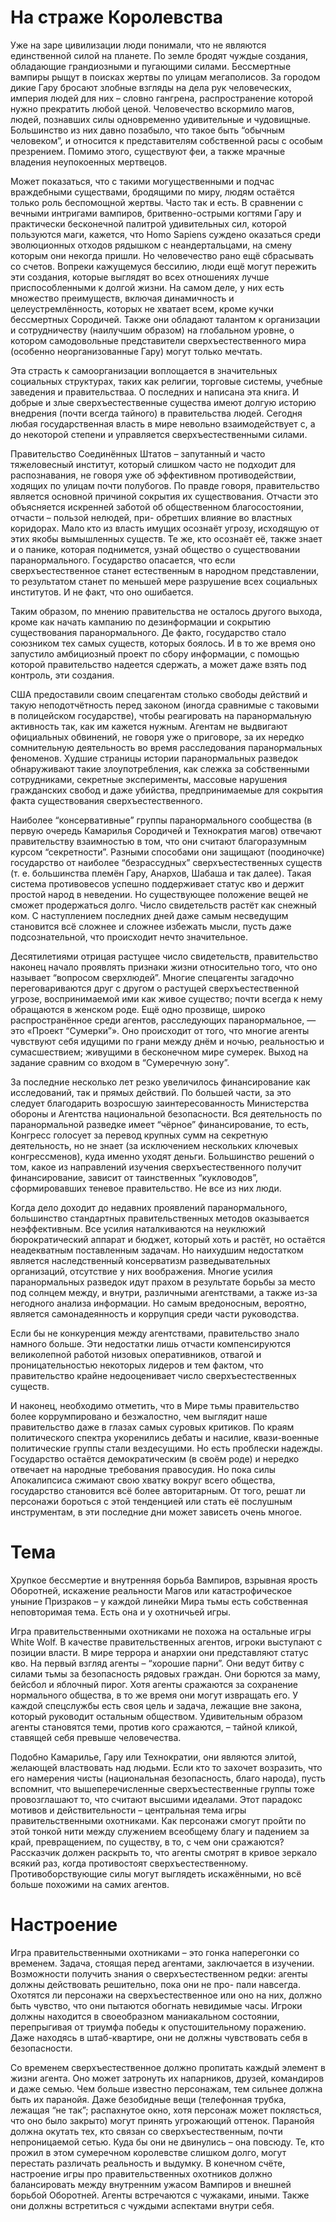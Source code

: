 # На страже Королевства

Уже на заре цивилизации люди понимали, что не являются единственной силой на планете. По земле бродят чуждые создания, обладающие грандиозными и пугающими силами. Бессмертные вампиры рыщут в поисках жертвы по улицам мегаполисов. За городом дикие Гару бросают злобные взгляды на дела рук человеческих, империя людей для них – словно гангрена, распространение которой нужно прекратить любой ценой. Человечество вскормило магов, людей, познавших силы одновременно удивительные и чудовищные. Большинство из них давно позабыло, что такое быть “обычным человеком”, и относится к представителям собственной расы с особым презрением. Помимо этого, существуют феи, а также мрачные владения неупокоенных мертвецов.

Может показаться, что с такими могущественными и подчас враждебными существами, бродящими по миру, людям остаётся только роль беспомощной жертвы. Часто так и есть. В сравнении с вечными интригами вампиров, бритвенно-острыми когтями Гару и практически бесконечной палитрой удивительных сил, которой пользуются маги, кажется, что Homo Sapiens суждено оказаться среди эволюционных отходов рядышком с неандертальцами, на смену которым они некогда пришли. Но человечество рано ещё сбрасывать со счетов. Вопреки кажущемуся бессилию, люди ещё могут пережить эти создания, которые выглядят во всех отношениях лучше приспособленными к долгой жизни. На самом деле, у них есть множество преимуществ, включая динамичность и целеустремлённость, которых не хватает всем, кроме кучки бессмертных Сородичей. Также они обладают талантом к организации и сотрудничеству (наилучшим образом) на глобальном уровне, о котором самодовольные представители сверхъестественного мира (особенно неорганизованные Гару) могут только мечтать.

Эта страсть к самоорганизации воплощается в значительных социальных структурах, таких как религии, торговые системы, учебные заведения и правительстваа. О последних и написана эта книга. И добрые и злые сверхъестественные существа имеют долгую историю внедрения (почти всегда тайного) в правительства людей. Сегодня любая государственная власть в мире невольно взаимодействует с, а до некоторой степени и управляется сверхъестественными силами. 

Правительство Соединённых Штатов – запутанный и часто тяжеловесный институт, который слишком часто не подходит для распознавания, не говоря уже об эффективном противодействии, ходящих по улицам почти полубогов. По правде говоря, правительство является основной причиной сокрытия их существования. Отчасти это объясняется искренней заботой об общественном благосостоянии, отчасти – пользой нелюдей, при- обретших влияние во властных коридорах. Мало кто из власть имущих осознаёт угрозу, исходящую от этих якобы вымышленных существ. Те же, кто осознаёт её, также знает и о панике, которая поднимется, узнай общество о существовании паранормального. Государство опасается, что если сверхъестественное станет естественным в народном представлении, то результатом станет по меньшей мере разрушение всех социальных институтов. И не факт, что оно ошибается.

Таким образом, по мнению правительства не осталось другого выхода, кроме как начать кампанию по дезинформации и сокрытию существования паранормального. Де факто, государство стало союзником тех самых существ, которых боялось. И в то же время оно запустило амбициозный проект по сбору информации, с помощью которой правительство надеется сдержать, а может даже взять под контроль, эти создания.

США предоставили своим спецагентам столько свободы действий и такую неподотчётность перед законом (иногда сравнимые с таковыми в полицейском государстве), чтобы реагировать на паранормальную активность так, как им кажется нужным. Агентам не выдвигают официальных обвинений, не говоря уже о приговоре, за их нередко сомнительную деятельность во время расследования паранормальных феноменов. Худшие страницы истории паранормальных разведок обнаруживают такие злоупотребления, как слежка за собственными сотрудниками, секретные эксперименты, массовые нарушения гражданских свобод и даже убийства, предпринимаемые для сокрытия факта существования сверхъестественного.

Наиболее “консервативные” группы паранормального сообщества (в первую очередь Камарилья Сородичей и Технократия магов) отвечают правительству взаимностью в том, что они считают благоразумным курсом “секретности”. Разными способами они защищают (поодиночке) государство от наиболее “безрассудных” сверхъестественных существ (т. е. большинства племён Гару, Анархов, Шабаша и так далее). Такая система противовесов успешно поддерживает статус кво и держит простой народ в неведении. Но существующее положение вещей не сможет продержаться долго. Число свидетельств растёт как снежный ком. С наступлением последних дней даже самым несведущим становится всё сложнее и сложнее избежать мысли, пусть даже подсознательной, что происходит нечто значительное.

Десятилетиями отрицая растущее число свидетельств, правительство наконец начало проявлять признаки жизни относительно того, что оно называет “вопросом сверхлюдей”. Многие спецагенты загадочно переговариваются друг с другом о растущей сверхъестественной угрозе, воспринимаемой ими как живое существо; почти всегда к нему обращаются в женском роде. Ещё одно прозвище, широко распространённое среди агентов, расследующих паранормальное, — это «Проект “Сумерки”». Оно происходит от того, что многие агенты чувствуют себя идущими по грани между днём и ночью, реальностью и сумасшествием; живущими в бесконечном мире сумерек. Выход на задание сравним со входом в “Сумеречную зону”.

За последние несколько лет резко увеличилось финансирование как исследований, так и прямых действий. По большей части, за это следует благодарить возросшую заинтересованность Министерства обороны и Агентства национальной безопасности. Вся деятельность по паранормальной разведке имеет “чёрное” финансирование, то есть, Конгресс голосует за перевод крупных сумм на секретную деятельность, но не знает (за исключением нескольких ключевых конгрессменов), куда именно уходят деньги. Большинство решений о том, какое из направлений изучения сверхъестественного получит финансирование, зависит от таинственных “кукловодов”, сформировавших теневое правительство. Не все из них люди.

Когда дело доходит до недавних проявлений паранормального, большинство стандартных правительственных методов оказывается неэффективным. Все усилия наталкиваются на неуклюжий бюрократический аппарат и бюджет, который хоть и растёт, но остаётся неадекватным поставленным задачам. Но наихудшим недостатком является наследственный консерватизм разведывательных организаций, отсутствие у них воображения. Многие усилия паранормальных разведок идут прахом в результате борьбы за место под солнцем между, и внутри, различными агентствами, а также из-за негодного анализа информации. Но самым вредоносным, вероятно, является самонадеянность и коррупция среди части руководства.

Если бы не конкуренция между агентствами, правительство знало намного больше. Эти недостатки лишь отчасти компенсируются великолепной работой низовых оперативников, отвагой и проницательностью некоторых лидеров и тем фактом, что правительство крайне недооценивает число сверхъестественных существ.

И наконец, необходимо отметить, что в Мире тьмы правительство более коррумпировано и безжалостно, чем выглядит наше правительство даже в глазах самых суровых критиков. По краям политического спектра укоренились дебаты и насилие, квази-военные политические группы стали вездесущими. Но есть проблески надежды. Государство остаётся демократическим (в своём роде) и нередко отвечает на народные требования правосудия. Но пока силы Апокалипсиса сжимают свою хватку вокруг всего общества, государство становится всё более авторитарным. От того, решат ли персонажи бороться с этой тенденцией или стать её послушным инструментам, в эти последние дни может зависеть очень многое.

# Тема

Хрупкое бессмертие и внутренняя борьба Вампиров, взрывная ярость Оборотней, искажение реальности Магов или катастрофическое уныние Призраков – у каждой линейки Мира тьмы есть собственная неповторимая тема. Есть она и у охотничьей игры.

Игра правительственными охотниками не похожа на остальные игры White Wolf. В качестве правительственных агентов, игроки выступают с позиции власти. В мире террора и анархии они представляют статус кво. На первый взгляд агенты – “хорошие парни”. Они ведут битву с силами тьмы за безопасность рядовых граждан. Они борются за маму, бейсбол и яблочный пирог. Хотя агенты сражаются за сохранение нормального общества, в то же время они могут извращать его. У каждой спецслужбы есть своя цель и задача, лежащие вне закона, который руководит остальным обществом. Удивительным образом агенты становятся теми, против кого сражаются, – тайной кликой, ставящей себя превыше человечества.

Подобно Камарилье, Гару или Технократии, они являются элитой, желающей властвовать над людьми. Если кто то захочет возразить, что его намерения чисты (национальная безопасность, благо народа), пусть вспомнит, что вышеперечисленные сверхъестественные группы тоже провозглашают то, что считают высшими идеалами. Этот парадокс мотивов и действительности – центральная тема игры правительственными охотниками. Как персонажи смогут пройти по этой тонкой нити между служением всеобщему благу и падением за край, превращением, по существу, в то, с чем они сражаются? Рассказчик должен раскрыть то, что агенты смотрят в кривое зеркало всякий раз, когда противостоят сверхъестественному. Противоборствующие силы могут выглядеть искажёнными, но всё больше похожими на самих агентов.

# Настроение

Игра правительственными охотниками – это гонка наперегонки со временем. Задача, стоящая перед агентами, заключается в изучении. Возможности получить знания о сверхъестественном редки: агенты должны действовать решительно, пока они не про- пали навсегда. Охотятся ли персонажи на сверхъестественное или оно на них, должно быть чувство, что они пытаются обогнать невидимые часы. Игроки должны находится в своеобразном маниакальном состоянии, перепрыгивая от триумфа победы к опустошительному поражению. Даже находясь в штаб-квартире, они не должны чувствовать себя в безопасности.

Со временем сверхъестественное должно пропитать каждый элемент в жизни агента. Оно может затронуть их напарников, друзей, командиров и даже семью. Чем больше известно персонажам, тем сильнее должна быть их паранойя. Даже безобидные вещи (телефонная трубка, лежащая “не так”; распахнутое окно, хотя персонаж может поклясться, что оно было закрыто) могут принять угрожающий оттенок. Паранойя должна окутать тех, кто связан со сверхъестественным, почти непроницаемой сетью. Куда бы они не двинулись – она повсюду. Те, кто прожил в этом сумеречном королевстве слишком долго, могут перестать различать реальность и выдумку. В конечном счёте, настроение игры про правительственных охотников должно балансировать между внутренним ужасом Вампиров и внешней борьбой Оборотней. Агенты встречаются с чужаками, иными. Также они должны встретиться с чуждыми аспектами внутри себя.